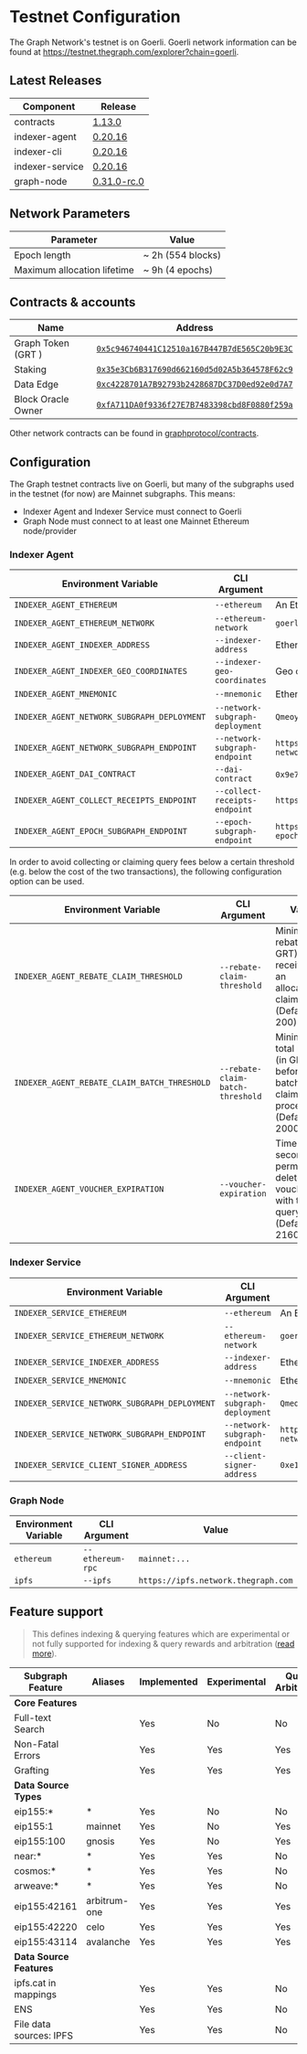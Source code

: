 # Testnet Configuration

The Graph Network's testnet is on Goerli. Goerli network information can be found at https://testnet.thegraph.com/explorer?chain=goerli.

## Latest Releases

| Component       | Release                                                                              |
| --------------- | ------------------------------------------------------------------------------------ |
| contracts       | [1.13.0](https://github.com/graphprotocol/contracts/releases/tag/v1.13.0)            |
| indexer-agent   | [0.20.16](https://github.com/graphprotocol/indexer/releases/tag/v0.20.16)            |
| indexer-cli     | [0.20.16](https://github.com/graphprotocol/indexer/releases/tag/v0.20.16)            |
| indexer-service | [0.20.16](https://github.com/graphprotocol/indexer/releases/tag/v0.20.16)            |
| graph-node      | [0.31.0-rc.0](https://github.com/graphprotocol/graph-node/releases/tag/v0.31.0-rc.0) |

## Network Parameters

| Parameter                   | Value             |
| --------------------------- | ----------------- |
| Epoch length                | ~ 2h (554 blocks) |
| Maximum allocation lifetime | ~ 9h (4 epochs)   |

## Contracts & accounts

| Name               | Address                                                                                                                        |
| ------------------ | ------------------------------------------------------------------------------------------------------------------------------ |
| Graph Token (GRT ) | [`0x5c946740441C12510a167B447B7dE565C20b9E3C`](https://goerli.etherscan.io/address/0x5c946740441C12510a167B447B7dE565C20b9E3C) |
| Staking            | [`0x35e3Cb6B317690d662160d5d02A5b364578F62c9`](https://goerli.etherscan.io/address/0x35e3Cb6B317690d662160d5d02A5b364578F62c9) |
| Data Edge          | [`0xc4228701A7B92793b2428687DC37D0ed92e0d7A7`](https://goerli.etherscan.io/address/0xc4228701A7B92793b2428687DC37D0ed92e0d7A7) |
| Block Oracle Owner | [`0xfA711DA0f9336f27E7B7483398cbd8F0880f259a`](https://goerli.etherscan.io/address/0xfA711DA0f9336f27E7B7483398cbd8F0880f259a) |

Other network contracts can be found in [graphprotocol/contracts](https://github.com/graphprotocol/contracts/blob/dev/addresses.json#L306).

## Configuration

The Graph testnet contracts live on Goerli, but many of the subgraphs used in the
testnet (for now) are Mainnet subgraphs. This means:

- Indexer Agent and Indexer Service must connect to Goerli
- Graph Node must connect to at least one Mainnet Ethereum node/provider

### Indexer Agent

| Environment Variable                        | CLI Argument                    | Value                                                                             |
| ------------------------------------------- | ------------------------------- | --------------------------------------------------------------------------------- |
| `INDEXER_AGENT_ETHEREUM`                    | `--ethereum`                    | An Ethereum Goerli node/provider                                                  |
| `INDEXER_AGENT_ETHEREUM_NETWORK`            | `--ethereum-network`            | `goerli`                                                                          |
| `INDEXER_AGENT_INDEXER_ADDRESS`             | `--indexer-address`             | Ethereum address of testnet indexer                                               |
| `INDEXER_AGENT_INDEXER_GEO_COORDINATES`     | `--indexer-geo-coordinates`     | Geo coordinates of testnet indexer infrastructure                                 |
| `INDEXER_AGENT_MNEMONIC`                    | `--mnemonic`                    | Ethereum mnemonic for testnet operator                                            |
| `INDEXER_AGENT_NETWORK_SUBGRAPH_DEPLOYMENT` | `--network-subgraph-deployment` | `QmeoyAr2soK1xE32Pxh1ZNXoQq75ZJwHJ7nzms3MogJUvK`                                  |
| `INDEXER_AGENT_NETWORK_SUBGRAPH_ENDPOINT`   | `--network-subgraph-endpoint`   | `https://api.thegraph.com/subgraphs/name/graphprotocol/graph-network-goerli`      |
| `INDEXER_AGENT_DAI_CONTRACT`                | `--dai-contract`                | `0x9e7e607afd22906f7da6f1ec8f432d6f244278be` (GDAI)                               |
| `INDEXER_AGENT_COLLECT_RECEIPTS_ENDPOINT`   | `--collect-receipts-endpoint`   | `https://gateway.testnet.thegraph.com/collect-receipts`                           |
| `INDEXER_AGENT_EPOCH_SUBGRAPH_ENDPOINT`     | `--epoch-subgraph-endpoint`     | `https://api.thegraph.com/subgraphs/name/graphprotocol/goerli-epoch-block-oracle` |

In order to avoid collecting or claiming query fees below a certain threshold
(e.g. below the cost of the two transactions), the following configuration
option can be used.

| Environment Variable                         | CLI Argument                      | Value                                                                                     |
| -------------------------------------------- | --------------------------------- | ----------------------------------------------------------------------------------------- |
| `INDEXER_AGENT_REBATE_CLAIM_THRESHOLD`       | `--rebate-claim-threshold`        | Minimum rebate (in GRT) received for an allocation to claim (Default: 200)                |
| `INDEXER_AGENT_REBATE_CLAIM_BATCH_THRESHOLD` | `--rebate-claim-batch-threshold`  | Minimum total rebates (in GRT) before a batched claim is processed (Default: 2000)        |
| `INDEXER_AGENT_VOUCHER_EXPIRATION`           | `--voucher-expiration`            | Time (in seconds) to permanently delete vouchers with too few query fees  (Default: 2160) |

### Indexer Service

| Environment Variable                          | CLI Argument                    | Value                                                                           |
| --------------------------------------------- | ------------------------------- | ------------------------------------------------------------------------------- |
| `INDEXER_SERVICE_ETHEREUM`                    | `--ethereum`                    | An Ethereum Goerli node/provider                                                |
| `INDEXER_SERVICE_ETHEREUM_NETWORK`            | `--ethereum-network`            | `goerli`                                                                        |
| `INDEXER_SERVICE_INDEXER_ADDRESS`             | `--indexer-address`             | Ethereum address of testnet indexer                                             |
| `INDEXER_SERVICE_MNEMONIC`                    | `--mnemonic`                    | Ethereum mnemonic for testnet operator                                          |
| `INDEXER_SERVICE_NETWORK_SUBGRAPH_DEPLOYMENT` | `--network-subgraph-deployment` | `QmeoyAr2soK1xE32Pxh1ZNXoQq75ZJwHJ7nzms3MogJUvK`                                |
| `INDEXER_SERVICE_NETWORK_SUBGRAPH_ENDPOINT`   | `--network-subgraph-endpoint`   | `https://api.thegraph.com/subgraphs/name/graphprotocol/graph-network-goerli`    |
| `INDEXER_SERVICE_CLIENT_SIGNER_ADDRESS`       | `--client-signer-address`       | `0xe1EC4339019eC9628438F8755f847e3023e4ff9c`                                    |

### Graph Node

| Environment Variable | CLI Argument     | Value                               |
| -------------------- | ---------------- | ----------------------------------- |
| `ethereum`           | `--ethereum-rpc` | `mainnet:...`                       |
| `ipfs`               | `--ipfs`         | `https://ipfs.network.thegraph.com` |

## Feature support

> This defines indexing & querying features which are experimental or not fully supported for indexing & query rewards and arbitration ([read more](../feature-support-matrix.md)).

| Subgraph Feature         | Aliases | Implemented | Experimental | Query Arbitration | Indexing Arbitration | Indexing Rewards |
|--------------------------|---------|-------------|--------------|-------------------|----------------------|------------------|
| **Core Features**        |         |             |              |                   |                      |                  |
| Full-text Search         |         | Yes         | No           | No                | Yes                  | Yes              |
| Non-Fatal Errors         |         | Yes         | Yes          | Yes               | Yes                  | Yes              |
| Grafting                 |         | Yes         | Yes          | Yes               | Yes                  | Yes              |
| **Data Source Types**    |         |             |              |                   |                      |                  |
| eip155:*                 | *       | Yes         | No           | No                | No                   | No               |
| eip155:1                 | mainnet | Yes         | No           | Yes               | Yes                  | Yes              |
| eip155:100               | gnosis  | Yes         | No           | Yes               | Yes                  | Yes              |
| near:*                   | *       | Yes         | Yes          | No                | No                   | No               |
| cosmos:*                 | *       | Yes         | Yes          | No                | No                   | No               |
| arweave:*                | *       | Yes         | Yes          | No                | No                   | No               |
| eip155:42161             | arbitrum-one  | Yes   | Yes          | Yes               | Yes                  | Yes              |
| eip155:42220             | celo    | Yes         | Yes          | Yes               | Yes                  | Yes              |
| eip155:43114             | avalanche | Yes       | Yes          | Yes               | Yes                  | Yes              |
| **Data Source Features** |         |             |              |                   |                      |                  |
| ipfs.cat in mappings     |         | Yes         | Yes          | No                | No                   | No               |
| ENS                      |         | Yes         | Yes          | No                | No                   | No               |
| File data sources: IPFS  |         | Yes         | Yes          | No                | Yes                  | Yes              |

